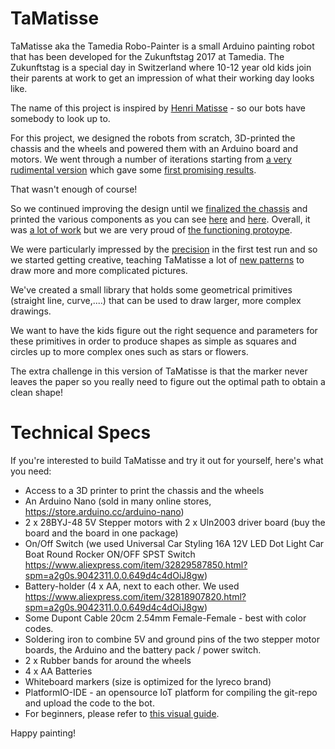 #  TaMatisse

TaMatisse aka the Tamedia Robo-Painter is a small Arduino painting robot that has been developed for the Zukunftstag 2017 at Tamedia.
The Zukunftstag is a special day in Switzerland where 10-12 year old kids join their parents at work to get an impression of what their working day looks like.

The name of this project is inspired by [Henri Matisse](https://en.wikipedia.org/wiki/Henri_Matisse) - so our bots have somebody to look up to.

For this project, we designed the robots from scratch, 3D-printed the chassis and the wheels and powered them with an Arduino board and motors. We went through a number of iterations starting from [a very rudimental version](https://drive.google.com/open?id=1XHYLBMp3aTwPATsHcA2afbOtKss3Xp65) which gave some [first promising results](https://drive.google.com/open?id=1dIKPrNfxLv_RLu-L1qv47xOSfsh7SLXa).

That wasn't enough of course!

So we continued improving the design until we [finalized the chassis](https://drive.google.com/open?id=1kGrtJrTfS0Q7jIdkaZlRN-G9279_aEaJ) and printed the various components as you can see [here](https://drive.google.com/open?id=0BwoCo__hMSJ6NEFHOGhoUWRwV2ZKOFBrdkJ0M2RfVTFDbWM0) and [here](https://drive.google.com/open?id=0BwoCo__hMSJ6SFZKb2V2S29RN1BaV2FIQ3VYTy1DRmxQTV9F). Overall, it was [a lot of work](https://drive.google.com/open?id=0BwoCo__hMSJ6SUVaUnR0QjBXb0xCNW9nZUJrU2hhVGdiVzZz) but we are very proud of [the functioning protoype](https://drive.google.com/open?id=0BwoCo__hMSJ6RV90MGFNMHpCRGxlZ05hVXpPWWNkQTBjVlBn).

We were particularly impressed by the [precision](https://drive.google.com/open?id=0BwoCo__hMSJ6eWh6UDM4QzQtRDBOaHNTTVJySDduU3U4T1pR) in the first test run and so we started getting creative, teaching TaMatisse a lot of [new patterns](https://drive.google.com/open?id=1D4qrHpUrIhioHyt2ebI3qsHQg5HWzTjb) to draw more and more complicated pictures.

We've created a small library that holds some geometrical primitives (straight line, curve,....) that can be used to draw larger, more complex drawings.

We want to have the kids figure out the right sequence and parameters for these primitives in order to produce shapes as simple as squares and circles up to more complex ones such as stars or flowers.

The extra challenge in this version of TaMatisse is that the marker never leaves the paper so you really need to figure out the optimal path to obtain a clean shape!

# Technical Specs

If you're interested to build TaMatisse and try it out for yourself, here's what you need:

* Access to a 3D printer to print the chassis and the wheels
* An Arduino Nano (sold in many online stores, https://store.arduino.cc/arduino-nano)
* 2 x 28BYJ-48 5V Stepper motors with 2 x Uln2003 driver board (buy the board and the board in one package)
* On/Off Switch (we used Universal Car Styling 16A 12V LED Dot Light Car Boat Round Rocker ON/OFF SPST Switch https://www.aliexpress.com/item/32829587850.html?spm=a2g0s.9042311.0.0.649d4c4dOiJ8gw)
* Battery-holder (4 x AA, next to each other. We used https://www.aliexpress.com/item/32818907820.html?spm=a2g0s.9042311.0.0.649d4c4dOiJ8gw)
* Some Dupont Cable 20cm 2.54mm Female-Female - best with color codes.
* Soldering iron to combine 5V and ground pins of the two stepper motor boards, the Arduino and the battery pack / power switch. 
* 2 x Rubber bands for around the wheels
* 4 x AA Batteries
* Whiteboard markers (size is optimized for the lyreco brand)
* PlatformIO-IDE - an opensource IoT platform for compiling the git-repo and upload the code to the bot.
* For beginners, please refer to [this visual guide](HOWTO.md).

Happy painting!
